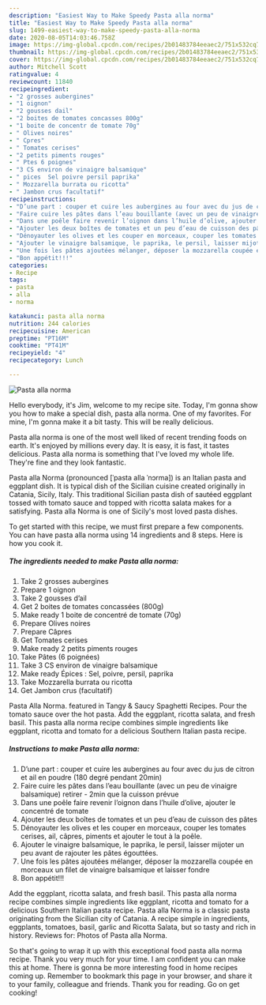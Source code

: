 ```yaml
---
description: "Easiest Way to Make Speedy Pasta alla norma"
title: "Easiest Way to Make Speedy Pasta alla norma"
slug: 1499-easiest-way-to-make-speedy-pasta-alla-norma
date: 2020-08-05T14:03:46.758Z
image: https://img-global.cpcdn.com/recipes/2b01483784eeaec2/751x532cq70/pasta-alla-norma-photo-principale-de-la-recette.jpg
thumbnail: https://img-global.cpcdn.com/recipes/2b01483784eeaec2/751x532cq70/pasta-alla-norma-photo-principale-de-la-recette.jpg
cover: https://img-global.cpcdn.com/recipes/2b01483784eeaec2/751x532cq70/pasta-alla-norma-photo-principale-de-la-recette.jpg
author: Mitchell Scott
ratingvalue: 4
reviewcount: 11840
recipeingredient:
- "2 grosses aubergines"
- "1 oignon"
- "2 gousses dail"
- "2 boites de tomates concasses 800g"
- "1 boite de concentr de tomate 70g"
- " Olives noires"
- " Cpres"
- " Tomates cerises"
- "2 petits piments rouges"
- " Ptes 6 poignes"
- "3 CS environ de vinaigre balsamique"
- " pices  Sel poivre persil paprika"
- " Mozzarella burrata ou ricotta"
- " Jambon crus facultatif"
recipeinstructions:
- "D’une part : couper et cuire les aubergines au four avec du jus de citron et ail en poudre (180 degré pendant 20min)"
- "Faire cuire les pâtes dans l’eau bouillante (avec un peu de vinaigre balsamique) retirer - 2min que la cuisson prévue"
- "Dans une poêle faire revenir l’oignon dans l’huile d’olive, ajouter le concentré de tomate"
- "Ajouter les deux boîtes de tomates et un peu d’eau de cuisson des pâtes"
- "Dénoyauter les olives et les couper en morceaux, couper les tomates cerises, ail, câpres, piments et ajouter le tout à la poêle."
- "Ajouter le vinaigre balsamique, le paprika, le persil, laisser mijoter un peu avant de rajouter les pâtes égouttées."
- "Une fois les pâtes ajoutées mélanger, déposer la mozzarella coupée en morceaux un filet de vinaigre balsamique et laisser fondre"
- "Bon appétit!!!"
categories:
- Recipe
tags:
- pasta
- alla
- norma

katakunci: pasta alla norma 
nutrition: 244 calories
recipecuisine: American
preptime: "PT16M"
cooktime: "PT41M"
recipeyield: "4"
recipecategory: Lunch

---
```



![Pasta alla norma](https://img-global.cpcdn.com/recipes/2b01483784eeaec2/751x532cq70/pasta-alla-norma-photo-principale-de-la-recette.jpg)

Hello everybody, it's Jim, welcome to my recipe site. Today, I'm gonna show you how to make a special dish, pasta alla norma. One of my favorites. For mine, I'm gonna make it a bit tasty. This will be really delicious.

Pasta alla norma is one of the most well liked of recent trending foods on earth. It's enjoyed by millions every day. It is easy, it is fast, it tastes delicious. Pasta alla norma is something that I've loved my whole life. They're fine and they look fantastic.

Pasta alla Norma (pronounced [ˈpasta alla ˈnɔrma]) is an Italian pasta and eggplant dish. It is typical dish of the Sicilian cuisine created originally in Catania, Sicily, Italy. This traditional Sicilian pasta dish of sautéed eggplant tossed with tomato sauce and topped with ricotta salata makes for a satisfying. Pasta alla Norma is one of Sicily&#39;s most loved pasta dishes.


To get started with this recipe, we must first prepare a few components. You can have pasta alla norma using 14 ingredients and 8 steps. Here is how you cook it.

<!--inarticleads1-->

##### The ingredients needed to make Pasta alla norma:

1. Take 2 grosses aubergines
1. Prepare 1 oignon
1. Take 2 gousses d’ail
1. Get 2 boites de tomates concassées (800g)
1. Make ready 1 boite de concentré de tomate (70g)
1. Prepare  Olives noires
1. Prepare  Câpres
1. Get  Tomates cerises
1. Make ready 2 petits piments rouges
1. Take  Pâtes (6 poignées)
1. Take 3 CS environ de vinaigre balsamique
1. Make ready  Épices : Sel, poivre, persil, paprika
1. Take  Mozzarella burrata ou ricotta
1. Get  Jambon crus (facultatif)


Pasta Alla Norma. featured in Tangy &amp; Saucy Spaghetti Recipes. Pour the tomato sauce over the hot pasta. Add the eggplant, ricotta salata, and fresh basil. This pasta alla norma recipe combines simple ingredients like eggplant, ricotta and tomato for a delicious Southern Italian pasta recipe. 

<!--inarticleads2-->

##### Instructions to make Pasta alla norma:

1. D’une part : couper et cuire les aubergines au four avec du jus de citron et ail en poudre (180 degré pendant 20min)
1. Faire cuire les pâtes dans l’eau bouillante (avec un peu de vinaigre balsamique) retirer - 2min que la cuisson prévue
1. Dans une poêle faire revenir l’oignon dans l’huile d’olive, ajouter le concentré de tomate
1. Ajouter les deux boîtes de tomates et un peu d’eau de cuisson des pâtes
1. Dénoyauter les olives et les couper en morceaux, couper les tomates cerises, ail, câpres, piments et ajouter le tout à la poêle.
1. Ajouter le vinaigre balsamique, le paprika, le persil, laisser mijoter un peu avant de rajouter les pâtes égouttées.
1. Une fois les pâtes ajoutées mélanger, déposer la mozzarella coupée en morceaux un filet de vinaigre balsamique et laisser fondre
1. Bon appétit!!!


Add the eggplant, ricotta salata, and fresh basil. This pasta alla norma recipe combines simple ingredients like eggplant, ricotta and tomato for a delicious Southern Italian pasta recipe. Pasta alla Norma is a classic pasta originating from the Sicilian city of Catania. A recipe simple in ingredients, eggplants, tomatoes, basil, garlic and Ricotta Salata, but so tasty and rich in history. Reviews for: Photos of Pasta alla Norma. 

So that's going to wrap it up with this exceptional food pasta alla norma recipe. Thank you very much for your time. I am confident you can make this at home. There is gonna be more interesting food in home recipes coming up. Remember to bookmark this page in your browser, and share it to your family, colleague and friends. Thank you for reading. Go on get cooking!
